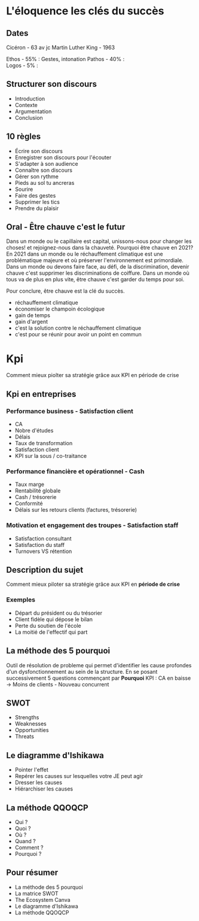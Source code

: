 # L'éloquence les clés du succès

## Dates
Cicéron - 63 av jc
Martin Luther King - 1963

Ethos - 55% : Gestes, intonation
Pathos - 40% :  
Logos - 5% :

## Structurer son discours
- Introduction
- Contexte
- Argumentation
- Conclusion

## 10 règles
- Écrire son discours
- Enregistrer son discours pour l'écouter
- S'adapter à son audience
- Connaître son discours
- Gérer son rythme
- Pieds au sol tu ancreras
- Sourire
- Faire des gestes
- Supprimer les tics
- Prendre du plaisir

## Oral - Être chauve c'est le futur

Dans un monde ou le capillaire est capital, unissons-nous pour changer les choses!
et rejoignez-nous dans la chauveté. 
Pourquoi être chauve en 2021? En 2021 dans un monde ou le réchauffement climatique est
une problématique majeure et où préserver l'environnement est primordiale. Dans un monde
ou devons faire face, au défi, de la discrimination, devenir chauve c'est supprimer
les discriminations de coiffure.
Dans un monde où tous va de plus en plus vite, être chauve c'est garder du temps pour soi.

Pour conclure, être chauve est la clé du succès.


- réchauffement climatique
- économiser le champoin écologique
- gain de temps
- gain d'argent
- c'est la solution contre le réchauffement climatique
- c'est pour se réunir pour avoir un point en commun

# Kpi

Comment mieux piolter sa stratégie grâce aux KPI en période de crise

## Kpi en entreprises

### Performance business - Satisfaction client
- CA
- Nobre d'études
- Délais
- Taux de transformation
- Satisfaction client
- KPI sur la sous / co-traitance

### Performance financière et opérationnel - Cash
- Taux marge
- Rentabilité globale
- Cash / trésorerie
- Conformité
- Délais sur les retours clients (factures, trésorerie)

### Motivation et engagement des troupes - Satisfaction staff
- Satisfaction consultant
- Satisfaction du staff
- Turnovers VS rétention


## Description du sujet
Comment mieux piloter sa stratégie grâce aux KPI en **période de crise**

### Exemples
- Départ du président ou du trésorier
- Client fidèle qui dépose le bilan
- Perte du soutien de l'école
- La moitié de l'effectif qui part

## La méthode des 5 pourquoi
Outil de résolution de probleme qui permet d'identifier les cause profondes d'un dysfonctionnement au sein de la structure.
En se posant successivement 5 questions commençant par **Pourquoi**
KPI : CA en baisse -> Moins de clients - Nouveau concurrent

## SWOT
- Strengths
- Weaknesses
- Opportunities
- Threats

## Le diagramme d'Ishikawa
- Pointer l'effet
- Repérer les causes sur lesquelles votre JE peut agir
- Dresser les causes
- Hiérarchiser les causes

## La méthode QQOQCP
- Qui ?
- Quoi ?
- Où ?
- Quand ?
- Comment ?
- Pourquoi ?

## Pour résumer
- La méthode des 5 pourquoi
- La matrice SWOT
- The Ecosystem Canva
- Le diagramme d'Ishikawa
- La méthode QQOQCP